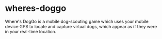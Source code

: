 # wheres-doggo

Where's DogGo is a mobile dog-scouting game which uses your mobile device GPS to locate and capture virtual dogs, which appear as if they were in your real-time location.

